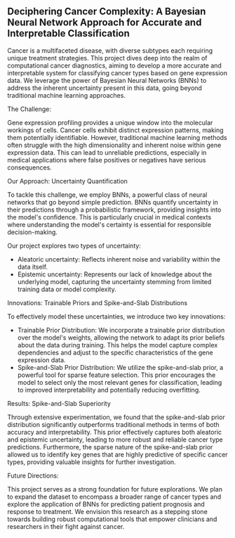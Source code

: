 ## Deciphering Cancer Complexity: A Bayesian Neural Network Approach for Accurate and Interpretable Classification

Cancer is a multifaceted disease, with diverse subtypes each requiring unique treatment strategies. This project dives deep into the realm of computational cancer diagnostics, aiming to develop a more accurate and interpretable system for classifying cancer types based on gene expression data. We leverage the power of Bayesian Neural Networks (BNNs) to address the inherent uncertainty present in this data, going beyond traditional machine learning approaches. 

The Challenge:

Gene expression profiling provides a unique window into the molecular workings of cells. Cancer cells exhibit distinct expression patterns, making them potentially identifiable. However, traditional machine learning methods often struggle with the high dimensionality and inherent noise within gene expression data. This can lead to unreliable predictions, especially in medical applications where false positives or negatives have serious consequences.

Our Approach: Uncertainty Quantification

To tackle this challenge, we employ BNNs, a powerful class of neural networks that go beyond simple prediction. BNNs quantify uncertainty in their predictions through a probabilistic framework, providing insights into the model's confidence. This is particularly crucial in medical contexts where understanding the model's certainty is essential for responsible decision-making. 

Our project explores two types of uncertainty: 

* Aleatoric uncertainty: Reflects inherent noise and variability within the data itself.
* Epistemic uncertainty: Represents our lack of knowledge about the underlying model, capturing the uncertainty stemming from limited training data or model complexity.

Innovations: Trainable Priors and Spike-and-Slab Distributions

To effectively model these uncertainties, we introduce two key innovations:

* Trainable Prior Distribution: We incorporate a trainable prior distribution over the model's weights, allowing the network to adapt its prior beliefs about the data during training. This helps the model capture complex dependencies and adjust to the specific characteristics of the gene expression data.
* Spike-and-Slab Prior Distribution: We utilize the spike-and-slab prior, a powerful tool for sparse feature selection. This prior encourages the model to select only the most relevant genes for classification, leading to improved interpretability and potentially reducing overfitting.

Results: Spike-and-Slab Superiority

Through extensive experimentation, we found that the spike-and-slab prior distribution significantly outperforms traditional methods in terms of both accuracy and interpretability. This prior effectively captures both aleatoric and epistemic uncertainty, leading to more robust and reliable cancer type predictions. Furthermore, the sparse nature of the spike-and-slab prior allowed us to identify key genes that are highly predictive of specific cancer types, providing valuable insights for further investigation. 


Future Directions:

This project serves as a strong foundation for future explorations. We plan to expand the dataset to encompass a broader range of cancer types and explore the application of BNNs for predicting patient prognosis and response to treatment. We envision this research as a stepping stone towards building robust computational tools that empower clinicians and researchers in their fight against cancer.
